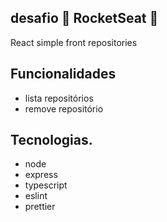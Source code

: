 ##  desafio :rocket: RocketSeat :rocket:

React simple front repositories

## Funcionalidades 
- lista repositórios 
- remove repositório
  
## Tecnologias.
- node
- express
- typescript
- eslint
- prettier

